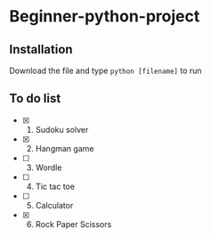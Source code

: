 # Beginner-python-project
## Installation
Download the file and type `python [filename]` to run
## To do list
- [x] 1. Sudoku solver
- [x] 2. Hangman game
- [ ] 3. Wordle
- [ ] 4. Tic tac toe
- [ ] 5. Calculator
- [x] 6. Rock Paper Scissors
